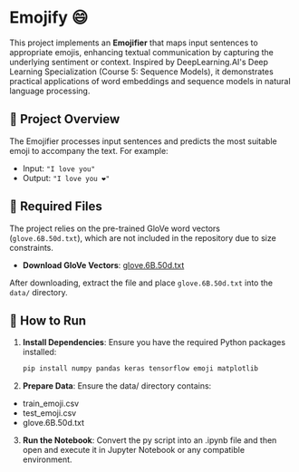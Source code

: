 #  Emojify 😄

This project implements an **Emojifier** that maps input sentences to appropriate emojis, enhancing textual communication by capturing the underlying sentiment or context. Inspired by DeepLearning.AI's Deep Learning Specialization (Course 5: Sequence Models), it demonstrates practical applications of word embeddings and sequence models in natural language processing.

## 📌 Project Overview

The Emojifier processes input sentences and predicts the most suitable emoji to accompany the text. For example:

- Input: `"I love you"`
- Output: `"I love you ❤️"`

## 📁 Required Files

The project relies on the pre-trained GloVe word vectors (`glove.6B.50d.txt`), which are not included in the repository due to size constraints.

- **Download GloVe Vectors**: [glove.6B.50d.txt](https://drive.google.com/file/d/19szfmTiWCx9iVtEBjdu84o1z_HwxW4DF/view?usp=sharing)

After downloading, extract the file and place `glove.6B.50d.txt` into the `data/` directory.

## 🚀 How to Run

1. **Install Dependencies**:
Ensure you have the required Python packages installed:
   ```bash
   pip install numpy pandas keras tensorflow emoji matplotlib

2. **Prepare Data**:
Ensure the data/ directory contains:
* train_emoji.csv
* test_emoji.csv
* glove.6B.50d.txt

3. **Run the Notebook**:
Convert the py script into an .ipynb file and then open and execute it in Jupyter Notebook or any compatible environment.
